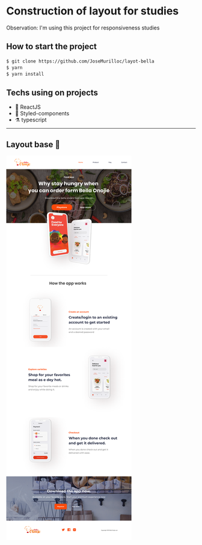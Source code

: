 # Construction of layout for studies
Observation: I'm using this project for responsiveness studies

## How to start the project
```bash
$ git clone https://github.com/JoseMurilloc/layot-bella
$ yarn
$ yarn install
```

## Techs using on projects
- 🚀 ReactJS 
- 💄 Styled-components
- ⚗️ typescript


---
## Layout base 🎉

<img src="./src/assets/README.png">